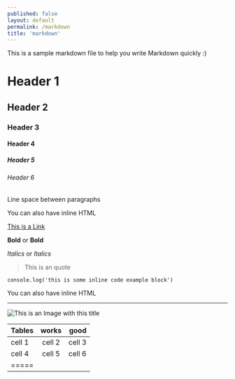 ```yaml
---
published: false
layout: default
permalink: /markdown
title: 'markdown'
---
```


This is a sample markdown file to help you write Markdown quickly :)

# Header 1

## Header 2

### Header 3

#### Header 4

##### Header 5

###### Header 6

Line space between paragraphs

<p> You can also have inline HTML</p>

[This is a Link](http://google.com)

**Bold** or __Bold__

*Italics* or _Italics_



> This is an quote

`console.log('this is some inline code example block')`

<p> You can also have inline HTML</p>

---

![This is an Image with this title](http://thecatapi.com/api/images/get?format=src&type=jpg)



| Tables  | works  | good   |
|:--------|:-------:|--------:|
| cell 1   | cell 2   | cell 3   |
| cell 4   | cell 5   | cell 6   |
|=====
